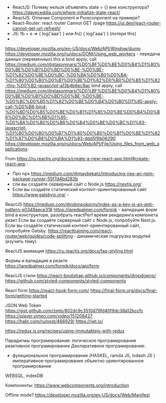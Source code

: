 - ReactJS: Почему нельзя объявлять state = {} вне конструктора? https://daveceddia.com/where-initialize-state-react/
- ReactJS: Отличие Component и Pureconponent на примере?
- React-Router: react router Cannot GET /page https://ui.dev/react-router-cannot-get-url-refresh/
- JS: fb = e => { log('aaa') } или fn() { log('aaa') } (потеря this)
- 

https://developer.mozilla.org/en-US/docs/Web/API/Window/dump
https://developer.mozilla.org/ru/docs/DOM/Using_web_workers - передача данных (переменных)
this и bind apply, call https://medium.com/@stasonmars/%D0%BF%D0%BE%D0%B4%D1%80%D0%BE%D0%B1%D0%BD%D0%BE-%D0%BE-%D1%82%D0%BE%D0%BC-%D0%BA%D0%B0%D0%BA-%D1%80%D0%B0%D0%B1%D0%BE%D1%82%D0%B0%D0%B5%D1%82-this-%D0%B2-javascript-a13b4b6ec9ac
bind apply, call https://medium.com/@stasonmars/%D0%BF%D0%BE%D0%B4%D1%80%D0%BE%D0%B1%D0%BD%D0%BE-%D0%BE-%D0%BC%D0%B5%D1%82%D0%BE%D0%B4%D0%B0%D1%85-apply-call-%D0%B8-bind-%D0%BD%D0%B5%D0%BE%D0%B1%D1%85%D0%BE%D0%B4%D0%B8%D0%BC%D1%8B%D1%85-%D0%BA%D0%B0%D0%B6%D0%B4%D0%BE%D0%BC%D1%83-javascript-%D1%80%D0%B0%D0%B7%D1%80%D0%B0%D0%B1%D0%BE%D1%82%D1%87%D0%B8%D0%BA%D1%83-ddd5f9b06290
https://developer.mozilla.org/ru/docs/Web/API/File/Using_files_from_web_applications

From https://ru.reactjs.org/docs/create-a-new-react-app.html#create-react-app :
- Про npx https://medium.com/@maybekatz/introducing-npx-an-npm-package-runner-55f7d4bd282b
- сли вы создаёте серверный сайт с Node.js https://nextjs.org/
- Если вы создаёте статический контент-ориентированный сайт https://www.gatsbyjs.org/ -

ReactJS
https://medium.com/@robinpokorny/index-as-a-key-is-an-anti-pattern-e0349aece318
https://jaredpalmer.com/formik - валидация форм
bind в конструкторе, разобрать
reactPerf время рендеринга компонета реакт
Если вы создаёте серверный сайт с Node.js, попробуйте Next.js.
Если вы создаёте статический контент-ориентированный сайт, попробуйте Gatsby.
https://reacttraining.com/react-router/web/guides/code-splitting - динамическая подгрузка модулей (изучить тему)

ReactJS анимация
https://ru.reactjs.org/docs/faq-styling.html

Формы и валидация в реакте
https://jaredpalmer.com/formik/docs/api/form

ReactJS стили
https://react-bootstrap.github.io/components/dropdowns/
https://github.com/styled-components/styled-components


React form
https://react-hook-form.com/
https://final-form.org/docs/final-form/getting-started

JSON Web Token
https://gist.github.com/zmts/802dc9c3510d79fd40f9dc38a12bccfc
https://player.vimeo.com/video/151208427
https://habr.com/ru/post/466929/
https://jwt.io/


https://redux.js.org/recipes/using-immutablejs-with-redux

Парадигмы програмирования:
логическое програмирование
реактивное програмирование
Декларативное програмирование:
 - функциональное програмирование (HASKEL, ramda JS, lodash JS )
императивное програмирование
объектно ориентированное програмирование

WEBSQL,
indexDB

Компоненты:
https://www.webcomponents.org/introduction

Offline mode?
https://developer.mozilla.org/en-US/docs/Web/Manifest
